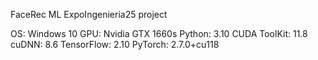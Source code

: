 FaceRec ML ExpoIngenieria25 project

OS: Windows 10
GPU: Nvidia GTX 1660s
Python: 3.10
CUDA ToolKit: 11.8
cuDNN: 8.6
TensorFlow: 2.10
PyTorch: 2.7.0+cu118
